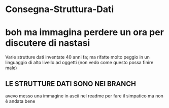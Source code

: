 # Consegna-Struttura-Dati
# boh ma immagina perdere un ora per discutere di nastasi
 
Varie strutture dati inventate 40 anni fa; ma rifatte molto peggio in un linguaggio di alto livello ad oggetti 
(non vedo come questo possa finire male)

## LE STRUTTURE DATI SONO NEI BRANCH 

avevo messo una immagine in ascii nel readme per fare il simpatico ma non è andata bene
